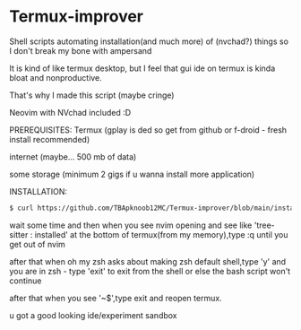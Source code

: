# Termux-improver
Shell scripts automating installation(and much more) of (nvchad?) things so I don't break my bone with ampersand 

It is kind of like termux desktop, but I feel that gui ide on termux is kinda bloat and nonproductive.

That's why I made this script (maybe cringe)

Neovim with NVchad included :D

PREREQUISITES:
Termux (gplay is ded so get from github or f-droid - fresh install recommended)

internet (maybe... 500 mb of data)


some storage (minimum 2 gigs if u wanna install more application)

INSTALLATION:
```sh
$ curl https://github.com/TBApknoob12MC/Termux-improver/blob/main/install.sh | bash
```

wait some time and then when you see nvim opening and see like 'tree-sitter : installed' at the bottom of termux(from my memory),type :q until you get out of nvim

after that when oh my zsh asks about making zsh default shell,type 'y' and you are in zsh - type 'exit' to exit from the shell or else the bash script won't continue

after that when you see '~$',type exit and reopen termux.

u got a good looking ide/experiment sandbox
